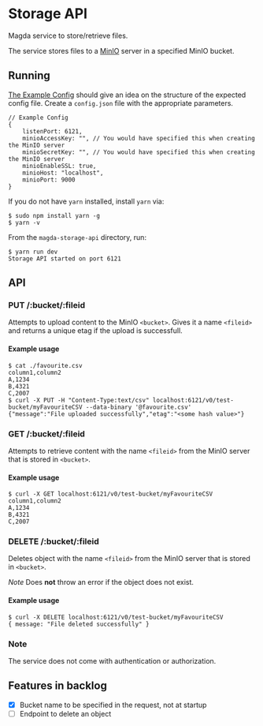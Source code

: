 # Storage API

Magda service to store/retrieve files.

The service stores files to a [MinIO](https://min.io/) server in a specified MinIO bucket.

## Running

[The Example Config](./config.example.json) should give an idea on the structure of the
expected config file. Create a `config.json` file with the appropriate parameters.

```json5
// Example Config
{
    listenPort: 6121,
    minioAccessKey: "", // You would have specified this when creating the MinIO server
    minioSecretKey: "", // You would have specified this when creating the MinIO server
    minioEnableSSL: true,
    minioHost: "localhost",
    minioPort: 9000
}
```

If you do not have `yarn` installed, install `yarn` via:

```console
$ sudo npm install yarn -g
$ yarn -v
```

From the `magda-storage-api` directory, run:

```console
$ yarn run dev
Storage API started on port 6121
```

## API

### PUT /:bucket/:fileid

Attempts to upload content to the MinIO `<bucket>`. Gives it a name `<fileid>` and returns a unique etag
if the upload is successfull.

#### Example usage

```console
$ cat ./favourite.csv
column1,column2
A,1234
B,4321
C,2007
$ curl -X PUT -H "Content-Type:text/csv" localhost:6121/v0/test-bucket/myFavouriteCSV --data-binary '@favourite.csv'
{"message":"File uploaded successfully","etag":"<some hash value>"}
```

### GET /:bucket/:fileid

Attempts to retrieve content with the name `<fileid>` from the MinIO server
that is stored in `<bucket>`.

#### Example usage

```console
$ curl -X GET localhost:6121/v0/test-bucket/myFavouriteCSV
column1,column2
A,1234
B,4321
C,2007
```

### DELETE /:bucket/:fileid

Deletes object with the name `<fileid>` from the MinIO server
that is stored in `<bucket>`.

_Note_ Does **not** throw an error if the object does not exist.

#### Example usage

```console
$ curl -X DELETE localhost:6121/v0/test-bucket/myFavouriteCSV
{ message: "File deleted successfully" }
```

### Note

The service does not come with authentication or authorization.

## Features in backlog

-   [x] Bucket name to be specified in the request, not at startup
-   [ ] Endpoint to delete an object
